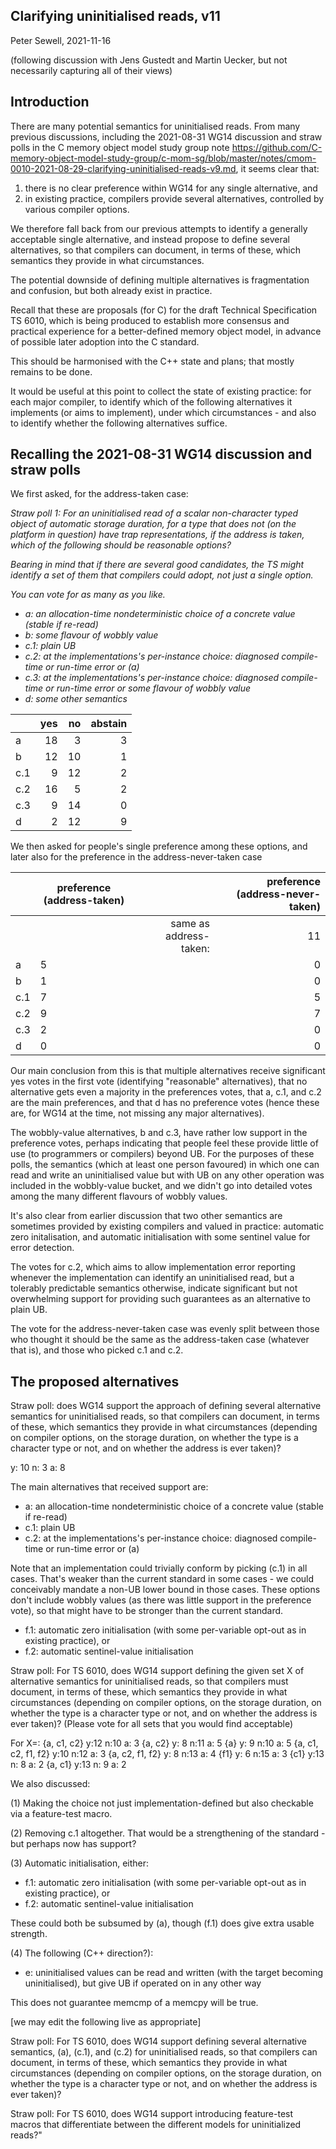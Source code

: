 Clarifying uninitialised reads, v11
-------------------------------------

Peter Sewell,  2021-11-16

(following discussion with Jens Gustedt and Martin Uecker, but not necessarily capturing all of their views)

## Introduction

There are many potential semantics for uninitialised reads. 
From many previous discussions, including the 2021-08-31 WG14
discussion and straw polls in the C memory object model study group
note
<https://github.com/C-memory-object-model-study-group/c-mom-sg/blob/master/notes/cmom-0010-2021-08-29-clarifying-uninitialised-reads-v9.md>,
it seems clear that:

1. there is no clear preference within WG14 for any single alternative, and
2. in existing practice, compilers provide several alternatives, controlled by various compiler options.

We therefore fall back from our previous attempts to identify a
generally acceptable single alternative, and instead propose to define
several alternatives, so that compilers can document, in terms of
these, which semantics they provide in what circumstances.

The potential downside of defining multiple alternatives is
fragmentation and confusion, but both already exist in practice.

Recall that these are proposals (for C) for the draft Technical
Specification TS 6010, which is being produced to establish more
consensus and practical experience for a better-defined memory object
model, in advance of possible later adoption into the C standard.

This should be harmonised with the C++ state and plans; that mostly 
remains to be done.

It would be useful at this point to collect the state of existing practice:
for each major compiler, to identify which of the following alternatives it
implements (or aims to implement), under which circumstances - and also to 
identify whether the following alternatives suffice. 

## Recalling the 2021-08-31 WG14 discussion and straw polls

We first asked, for the address-taken case: 

<em>
Straw poll 1: For an uninitialised read of a scalar non-character typed
object of automatic storage duration, for a type that does not (on the
platform in question) have trap representations, if the address is
taken, which of the following should be reasonable options? 

Bearing in mind that if there are several good candidates, the TS might identify 
a set of them that compilers could adopt, not just a single option.

You can vote for as many as you like.

- a: an allocation-time nondeterministic choice of a concrete value (stable if re-read) 
- b: some flavour of wobbly value
- c.1: plain UB 
- c.2: at the implementations's per-instance choice: diagnosed compile-time or run-time error or (a)
- c.3: at the implementations's per-instance choice: diagnosed compile-time or run-time error or some flavour of wobbly value
- d:  some other semantics

</em>

|     |   yes  |   no  | abstain |
|:----|-------:|------:|--------:|
|a    |     18 |     3 |       3 |
|b    |     12 |    10 |       1 |
|c.1  |      9 |    12 |       2 |
|c.2  |     16 |     5 |       2 |
|c.3  |      9 |    14 |       0 |
|d    |      2 |    12 |       9 |

We then asked for people's single preference among these options, and later also for the preference in the address-never-taken case

|     |   preference (address-taken)|                         |   preference (address-never-taken)|
|:----|-----------------------------|------------------------:|----------------------------------:|
|     |                             | same as address-taken:  |     11                            |
|a    |   5 		 				|    					  |		0							  |
|b    |   1 		 				|						  |		0							  |
|c.1  |   7 		 				|						  |		5							  |
|c.2  |   9 		 				|						  |		7							  |
|c.3  |   2 		 				|						  |		0							  |
|d    |   0 		 				|                         |     0                             |


Our main conclusion from this is that multiple alternatives receive significant yes votes in the first vote (identifying "reasonable" alternatives), that no alternative gets even a majority in the preferences votes, that a, c.1, and c.2 are the main preferences, and that d has no preference votes (hence these are, for WG14 at the time, not missing any major alternatives). 

The wobbly-value alternatives, b and c.3, have rather low support in the preference votes, perhaps indicating that people feel these provide little of use (to programmers or compilers) beyond UB.   For the purposes of these polls, the semantics (which at least one person favoured) in which one can read and write an uninitialised value but with UB on any other operation was included in the wobbly-value bucket, and we didn't go into detailed votes among the many different flavours of wobbly values. 

It's also clear from earlier discussion that two other semantics are sometimes provided by existing compilers and valued in practice: automatic zero initalisation, and automatic initialisation with some sentinel value for error detection. 

The votes for c.2, which aims to allow implementation error reporting whenever the implementation can identify an uninitialised read, but a tolerably predictable semantics otherwise, indicate significant but not overwhelming support for providing such guarantees as an alternative to plain UB. 

The vote for the address-never-taken case was evenly split between those who thought it should be the same as the address-taken case (whatever that is), and those who picked c.1 and c.2.

## The proposed alternatives



Straw poll: does WG14 support the approach of defining several
alternative semantics for uninitialised reads, so that compilers can document,
in terms of these, which semantics they provide in what circumstances
(depending on compiler options, on the storage duration, on whether
the type is a character type or not, and on whether the address is
ever taken)?

y: 10 n: 3 a: 8

The main alternatives that received support are:

- a: an allocation-time nondeterministic choice of a concrete value (stable if re-read) 
- c.1: plain UB 
- c.2: at the implementations's per-instance choice: diagnosed compile-time or run-time error or (a)

Note that an implementation could trivially conform by picking (c.1)
in all cases. That's weaker than the current standard in some cases -
we could conceivably mandate a non-UB lower bound in those cases.
These options don't include wobbly values (as there was little support
in the preference vote), so that might have to be stronger than the 
current standard.

- f.1: automatic zero initialisation (with some per-variable opt-out as in existing practice), or
- f.2: automatic sentinel-value initialisation


Straw poll: For TS 6010, does WG14 support defining the given set X of
alternative semantics for uninitialised reads, so that compilers must
document, in terms of these, which semantics they provide in what
circumstances (depending on compiler options, on the storage duration,
on whether the type is a character type or not, and on whether the
address is ever taken)? (Please vote for all sets that you would find
acceptable)

For X=:
{a, c1, c2}          y:12  n:10  a: 3
{a, c2}              y: 8  n:11  a: 5
{a}					 y: 9  n:10  a: 5
{a, c1, c2, f1, f2}	 y:10  n:12  a: 3
{a, c2, f1, f2}		 y: 8  n:13  a: 4
{f1}				 y: 6  n:15  a: 3
{c1}                 y:13  n: 8  a: 2
{a, c1}              y:13  n: 9  a: 2



We also discussed:

(1) Making the choice not just implementation-defined but also checkable via a feature-test macro.

(2) Removing c.1 altogether.  That would be a strengthening of the
standard - but perhaps now has support?

(3) Automatic initialisation, either:

- f.1: automatic zero initialisation (with some per-variable opt-out as in existing practice), or
- f.2: automatic sentinel-value initialisation

These could both be subsumed by (a), though (f.1) does give extra
usable strength.

(4) The following (C++ direction?):

- e: uninitialised values can be read and written (with the target becoming uninitialised), but give UB if operated on in any other way 

This does not guarantee memcmp of a memcpy will be true.


[we may edit the following live as appropriate]

Straw poll: For TS 6010, does WG14 support defining several
alternative semantics, (a), (c.1), and (c.2) for uninitialised reads,
so that compilers can document, in terms of these, which semantics
they provide in what circumstances (depending on compiler options, on
the storage duration, on whether the type is a character type or not,
and on whether the address is ever taken)?

Straw poll: For TS 6010, does WG14 support introducing feature-test
macros that differentiate between the different models for
uninitialized reads?"



